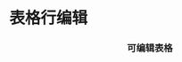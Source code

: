 # 表格行编辑

<div id="ex-table-04">
  <Grid ref="table" :data="table">
    <h3 slot="beforeQuery" style="text-align:center">可编辑表格</h3>
  </Grid>
</div>
<script>
var ex_table_04 = new Vue({
  el: '#ex-table-04',
  data: function () {
    var self = this
    var table = {
      editMode: 'row', // 行编辑模式
      nowrap: true,
      actionColumn: 'Action',
      indexCol: true,
      checkCol: true,
      multiSelect: true,
      static: false,
      pagination: true,
      total: 6,
      columns: [
        {name:'name1', title:'Name1', width:200, editor: {type: 'string', onChange: function(v, row){
          console.log(v, row)
        }}},
        {name:'name2', title:'Name2', align: 'left', 
          editor: {type: 'select', static: true, options: {
          choices: [['A', 'Test A'], ['B', 'Test B']]
          }}
        },
        {name:'name3', title:'Name3', width:200, editor: {type: 'i-switch'}},
        {name:'name4', title:'Name4', width:200, format: function (value, column, row)   {
            return '<a href="#">' + value + '</a>'
          },
          editor: {type: 'date'}},
        {name:'Action', title:'Name5'}
      ],
      buttons: [
        [
          {label: '新建', type:'primary', onClick: function(target, store){
              store.addEditRow({name2: 'A'})
            }
          }
        ],
        [{label: '查看结果', type:'primary', onClick: function(target, store){
            console.table(store.states.data)
          }}],
        [{label: '显示注释', type:'primary', onClick: function(target, store){
              store.setComment(1, 'name3', '这是评论')
            }},
        {label: '隐藏注释', type:'primary', onClick: function(target, store){
              store.removeComment(1, 'name3')
            }}
          ],
        [{label: '显示Class', type:'primary', onClick: function(target, store){
              store.setClass(3, 'name3', 'ivu-btn-error')
            }},
        {label: '删除Class', type:'primary', onClick: function(target, store){
              store.removeClass(3, 'name3')
            }}
          ],
        [
          {label: '切换样式', type: 'primary', onClick: function () {
            if (self.$refs.table.theme === 'default')
              self.$refs.table.theme = 'simple'
            else
              self.$refs.table.theme = 'default'
          }},
          {label: '静态切换', type: 'info', onClick: function () {
            self.$refs.table.static = !self.$refs.table.static 
          }}
        ]
      ],
      data: [],
      onSaveRow: function (row, callback) {
        self.$Message.info("save")
        if (row.name1 === 'ok') {
          setTimeout(function() {
            callback('ok', row)
          }, 500)
        } else {
          setTimeout(function() {
            callback('error', {name1: '不正确'})
          }, 500)
        }
      },
      onDeleteRow: function (row, callback) {
        self.$Message.info("delete")
        callback('ok', row)
      },
      onRowEditRender: function (h, row) {
        if (row.id === 3) {
          return h('div', '本行不可编辑')
        }
      }
    }
    table.data.push({id:1, name1:'Field-A1', name2:'A', name3:'Field-C1', name4:'Field-D1'})
    table.data.push({id:2, name1:'Field-A2', name2:'B', name3:'Field-C2', name4:'Field-D2'})
    table.data.push({id:3, name1:'Field-A3', name2:'A', name3:'Field-C3', name4:'Field-D3'})
    table.data.push({id:4, name1:'Field-A4', name2:'B', name3:'Field-C4', name4:'Field-D4'})
    table.data.push({id:5, name1:'Field-A5', name2:'A', name3:'Field-C5', name4:'Field-D5'})
    table.data.push({id:6, name1:'Field-A6', name2:'A', name3:'Field-C6', name4:'Field-D6'})
    return {table:table}
  }
})
</script>
